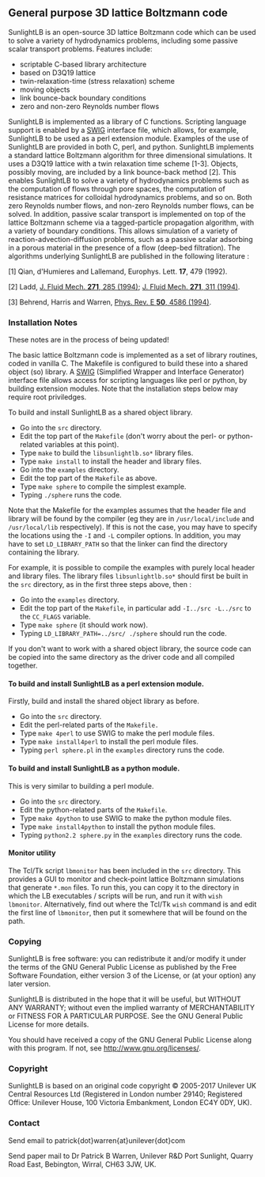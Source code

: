 ## General purpose 3D lattice Boltzmann code

SunlightLB is an open-source 3D lattice Boltzmann code which can be
used to solve a variety of hydrodynamics problems, including some
passive scalar transport problems. Features include: 

* scriptable C-based library architecture
* based on D3Q19 lattice
* twin-relaxation-time (stress relaxation) scheme
* moving objects
* link bounce-back boundary conditions
* zero and non-zero Reynolds number flows

SunlightLB is implemented as a library of C functions.  Scripting
language support is enabled by a [SWIG](http://www.swig.org/)
interface file, which allows, for example, SunlightLB to be used as a
perl extension module.  Examples of the use of SunlightLB are provided
in both C, perl, and python.  SunlightLB implements a standard lattice
Boltzmann algorithm for three dimensional simulations. It uses a D3Q19
lattice with a twin relaxation time scheme [1-3].  Objects, possibly
moving, are included by a link bounce-back method [2].  This enables
SunlightLB to solve a variety of hydrodynamics problems such as the
computation of flows through pore spaces, the computation of
resistance matrices for colloidal hydrodynamics problems, and so
on. Both zero Reynolds number flows, and non-zero Reynolds number
flows, can be solved.  In addition, passive scalar transport is
implemented on top of the lattice Boltzmann scheme via a
tagged-particle propagation algorithm, with a variety of boundary
conditions. This allows simulation of a variety of
reaction-advection-diffusion problems, such as a passive scalar
adsorbing in a porous material in the presence of a flow (deep-bed
filtration).  The algorithms underlying SunlightLB are published in
the following literature :

[1] Qian, d'Humieres and Lallemand, Europhys. Lett. **17**, 479
(1992).

[2] Ladd, [J. Fluid Mech. **271**, 285 (1994)](https://doi.org/10.1017/S0022112094001771);
[J. Fluid Mech. **271**, 311 (1994)](https://doi.org/10.1017/S0022112094001783). 

[3] Behrend, Harris and Warren, [Phys. Rev. E **50**, 4586 (1994)](https://doi.org/10.1103/PhysRevE.50.4586).

### Installation Notes

These notes are in the process of being updated!

The basic lattice Boltzmann code is implemented as a set of library
routines, coded in vanilla C.  The Makefile is configured to build
these into a shared object (so) library.  A
[SWIG](http://www.swig.org/) (Simplified Wrapper and Interface
Generator) interface file allows access for scripting languages like
perl or python, by building extension modules.  Note that the
installation steps below may require root priviledges.

To build and install SunlightLB as a shared object library.

* Go into the `src` directory.
* Edit the top part of the `Makefile` (don't worry about the perl- or python-related variables at this point).
* Type `make` to build the `libsunlightlb.so*` library files.
* Type `make install` to install the header and library files.
* Go into the `examples` directory.
* Edit the top part of the `Makefile` as above.
* Type `make sphere` to compile the simplest example.</li>
* Typing `./sphere` runs the code.

Note that the Makefile for the examples assumes that the header file
and library will be found by the compiler (eg they are in
`/usr/local/include` and `/usr/local/lib` respectively). If this is
not the case, you may have to specify the locations using the `-I` and
`-L` compiler options.  In addition, you may have to set
`LD_LIBRARY_PATH` so that the linker can find the directory containing
the library.

For example, it is possible to compile the examples with purely local
header and library files.  The library files `libsunlightlb.so*`
should first be built in the `src` directory, as in the first three
steps above, then :

* Go into the `examples` directory.
* Edit the top part of the `Makefile`, in particular add `-I../src -L../src` to the `CC_FLAGS` variable.
* Type `make sphere` (it should work now).
* Typing `LD_LIBRARY_PATH=../src/ ./sphere` should run the code. 

If you don't want to work with a shared object library, the source
code can be copied into the same directory as the driver code and all
compiled together.

#### To build and install SunlightLB as a perl extension module.

Firstly, build and install the shared object library as before.

* Go into the `src` directory.
* Edit the perl-related parts of the `Makefile.`
* Type `make 4perl` to use SWIG to make the perl module files.
* Type `make install4perl` to install the perl module files.
* Typing `perl sphere.pl` in the `examples` directory runs the code. 

#### To build and install SunlightLB as a python module.

This is very similar to building a perl module.

* Go into the `src` directory.
* Edit the python-related parts of the `Makefile`.
* Type `make 4python` to use SWIG to make the python module files.
* Type `make install4python` to install the python module files.
* Typing `python2.2 sphere.py` in the `examples` directory runs the code. 

#### Monitor utility

The Tcl/Tk script `lbmonitor` has been included in the `src`
directory.  This provides a GUI to monitor and check-point lattice
Boltzmann simulations that generate `*.mon` files.  To run this, you
can copy it to the directory in which the LB executables / scripts
will be run, and run it with `wish lbmonitor`. Alternatively, find out
where the Tcl/Tk `wish` command is and edit the first line of
`lbmonitor`, then put it somewhere that will be found on the path.

### Copying

SunlightLB is free software: you can redistribute it and/or modify
it under the terms of the GNU General Public License as published by
the Free Software Foundation, either version 3 of the License, or
(at your option) any later version.

SunlightLB is distributed in the hope that it will be useful, but
WITHOUT ANY WARRANTY; without even the implied warranty of
MERCHANTABILITY or FITNESS FOR A PARTICULAR PURPOSE.  See the GNU
General Public License for more details.

You should have received a copy of the GNU General Public License
along with this program.  If not, see
<http://www.gnu.org/licenses/>.

### Copyright

SunlightLB is based on an original code copyright &copy; 2005-2017
Unilever UK Central Resources Ltd (Registered in London number 29140;
Registered Office: Unilever House, 100 Victoria Embankment, London
EC4Y 0DY, UK).

### Contact

Send email to patrick{dot}warren{at}unilever{dot}com

Send paper mail to Dr Patrick B Warren, Unilever R&D Port Sunlight,
Quarry Road East, Bebington, Wirral, CH63 3JW, UK.
